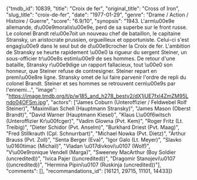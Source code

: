 {"tmdb_id": 10839, "title": "Croix de fer", "original_title": "Cross of Iron", "slug_title": "croix-de-fer", "date": "1977-01-29", "genre": "Drame / Action / Histoire / Guerre", "score": "6.9/10", "synopsis": "1943. L'arm\u00e9e allemande, d\u00e9moralis\u00e9e, perd de sa superbe sur le front russe. Le colonel Brandt re\u00e7oit un nouveau chef de bataillon, le capitaine Stransky, un aristocrate prussien, orgueilleux et opportuniste. Celui-ci s'est engag\u00e9 dans le seul but de d\u00e9crocher la Croix de fer. L'ambition de Stransky se heurte rapidement \u00e0 la rigueur du sergent Steiner, un sous-officier tr\u00e8s estim\u00e9 de ses hommes. De retour d'une bataille, Stransky r\u00e9dige un rapport fallacieux, tout \u00e0 son honneur, que Steiner refuse de contresigner. Steiner repart en premi\u00e8re ligne. Stransky omet de lui faire parvenir l'ordre de repli du colonel Brandt. Steiner et ses hommes se retrouvent cern\u00e9s par l'ennemi...", "image": "https://image.tmdb.org/t/p/w185_and_h278_bestv2/dX1jUE7fxl4ZmZM95Lndo04OFSm.jpg", "actors": ["James Coburn (Unteroffizier / Feldwebel Rolf Steiner)", "Maximilian Schell (Hauptmann Stransky)", "James Mason (Oberst Brandt)", "David Warner (Hauptmann Kiesel)", "Klaus L\u00f6witsch (Unteroffizier Kr\u00fcger)", "Vadim Glowna (Pvt. Kem)", "Roger Fritz (Lt. Treibig)", "Dieter Schidor (Pvt. Anselm)", "Burkhard Driest (Pvt. Maag)", "Fred Stillkrauth (Cpl. Schnurrbart)", "Michael Nowka (Pvt. Dietz)", "Arthur Brauss (Pvt. Zoll)", "Senta Berger (Eva)", "Igor Galo (Lt. Meyer)", "Slavko \u0160timac (Michail)", "Vladan \u017divkovi\u0107 (Wolf)", "V\u00e9ronique Vendell (Marga)", "Sweeney MacArthur (Boy Soldier (uncredited))", "Ivica Pajer ((uncredited))", "Dragomir Stanojevi\u0107 ((uncredited))", "Hermina Pipini\u0107 (Ruskinja (uncredited))"], "comments": [], "recommandations_id": [16121, 29715, 11101, 14433]}